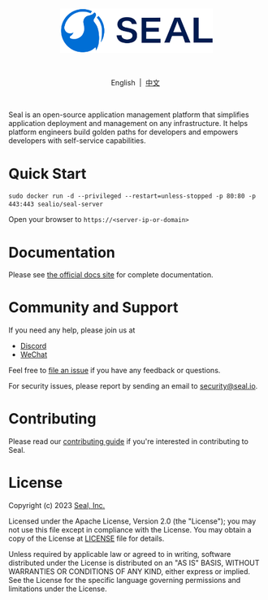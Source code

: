 <br>

<p align="center">
    <img src="docs/assets/logo.png" width="300"/>
</p>
<br>

<p align="center">
        English&nbsp | &nbsp<a href="docs/README_CN.md">中文</a>&nbsp
</p>
<br>

Seal is an open-source application management platform that simplifies application deployment and management on any infrastructure. 
It helps platform engineers build golden paths for developers and empowers developers with self-service capabilities.

# Quick Start

```shell
sudo docker run -d --privileged --restart=unless-stopped -p 80:80 -p 443:443 sealio/seal-server
```

Open your browser to `https://<server-ip-or-domain>`

# Documentation

Please see [the official docs site](https://seal-io.github.io/docs/) for complete documentation.

# Community and Support

If you need any help, please join us at
- [Discord](https://discord.gg/fXZUKK2baF)
- [WeChat](docs/WECHAT_CN.md)

Feel free to [file an issue](https://github.com/seal-io/walrus/issues/new) if you have any feedback or questions.

For security issues, please report by sending an email to <security@seal.io>.

# Contributing

Please read our [contributing guide](./docs/CONTRIBUTING.md) if you're interested in contributing to Seal.

# License

Copyright (c) 2023 [Seal, Inc.](https://seal.io)

Licensed under the Apache License, Version 2.0 (the "License");
you may not use this file except in compliance with the License.
You may obtain a copy of the License at [LICENSE](./LICENSE) file for details.

Unless required by applicable law or agreed to in writing, software
distributed under the License is distributed on an "AS IS" BASIS,
WITHOUT WARRANTIES OR CONDITIONS OF ANY KIND, either express or implied.
See the License for the specific language governing permissions and
limitations under the License.
